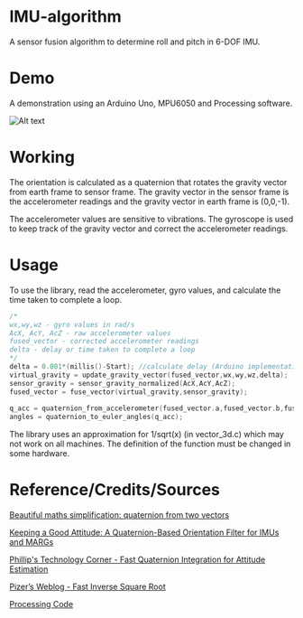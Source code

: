 # IMU-algorithm
A sensor fusion algorithm to determine roll and pitch in 6-DOF IMU.

# Demo
A demonstration using an Arduino Uno, MPU6050 and Processing software. 

![Alt text](https://github.com/rbv188/IMU-algorithm/blob/master/demo_gifs/gif_1.gif)

# Working
The orientation is calculated as a quaternion that rotates the gravity vector from earth frame to sensor frame. The gravity vector in the sensor frame is the accelerometer readings and the gravity vector in earth frame is (0,0,-1).

The accelerometer values are sensitive to vibrations. The gyroscope is used to keep track of the gravity vector and correct the accelerometer readings.

# Usage
To use the library, read the accelerometer, gyro values, and calculate the time taken to complete a loop.

```C
/*
wx,wy,wz - gyro values in rad/s
AcX, AcY, AcZ - raw accelerometer values
fused_vector - corrected accelerometer readings
delta - delay or time taken to complete a loop
*/
delta = 0.001*(millis()-Start); //calculate delay (Arduino implementation)
virtual_gravity = update_gravity_vector(fused_vector,wx,wy,wz,delta);
sensor_gravity = sensor_gravity_normalized(AcX,AcY,AcZ);
fused_vector = fuse_vector(virtual_gravity,sensor_gravity);
  
q_acc = quaternion_from_accelerometer(fused_vector.a,fused_vector.b,fused_vector.c);
angles = quaternion_to_euler_angles(q_acc);
```

The library uses an approximation for 1/sqrt(x) (in vector_3d.c) which may not work on all machines. The definition of the function must be changed in some hardware.  

# Reference/Credits/Sources

[Beautiful maths simplification: quaternion from two vectors](http://lolengine.net/blog/2013/09/18/beautiful-maths-quaternion-from-vectors)

[Keeping a Good Attitude: A Quaternion-Based Orientation Filter for IMUs and MARGs](https://www.mdpi.com/1424-8220/15/8/19302)

[Phillip's Technology Corner - Fast Quaternion Integration for Attitude Estimation](https://philstech.blogspot.com/2014/09/fast-quaternion-integration-for.html)

[Pizer’s Weblog - Fast Inverse Square Root](https://pizer.wordpress.com/2008/10/12/fast-inverse-square-root/)

[Processing Code](https://www.arduino.cc/en/Tutorial/Genuino101CurieIMUOrientationVisualiser)
